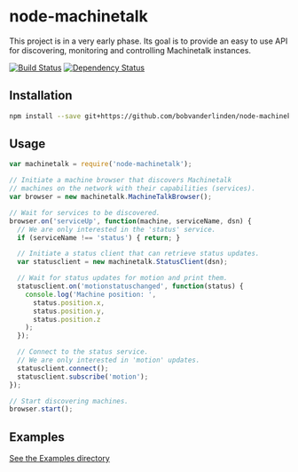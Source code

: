 # node-machinetalk

This project is in a very early phase. Its goal is to provide an easy to use API for discovering, monitoring and controlling Machinetalk instances.

[![Build Status](https://api.travis-ci.org/bobvanderlinden/node-machinetalk.svg)](https://travis-ci.org/bobvanderlinden/node-machinetalk)
[![Dependency Status](https://david-dm.org/bobvanderlinden/node-machinetalk.svg)](https://david-dm.org/bobvanderlinden/node-machinetalk)

## Installation

```sh
npm install --save git+https://github.com/bobvanderlinden/node-machinekit
```

## Usage

```js
var machinetalk = require('node-machinetalk');

// Initiate a machine browser that discovers Machinetalk
// machines on the network with their capabilities (services).
var browser = new machinetalk.MachineTalkBrowser();

// Wait for services to be discovered.
browser.on('serviceUp', function(machine, serviceName, dsn) {
  // We are only interested in the 'status' service.
  if (serviceName !== 'status') { return; }

  // Initiate a status client that can retrieve status updates.
  var statusclient = new machinetalk.StatusClient(dsn);

  // Wait for status updates for motion and print them.
  statusclient.on('motionstatuschanged', function(status) {
    console.log('Machine position: ',
      status.position.x,
      status.position.y,
      status.position.z
    );
  });

  // Connect to the status service.
  // We are only interested in 'motion' updates.
  statusclient.connect();
  statusclient.subscribe('motion');
});

// Start discovering machines.
browser.start();
```

## Examples

[See the Examples directory](https://github.com/bobvanderlinden/node-machinetalk/tree/master/examples)